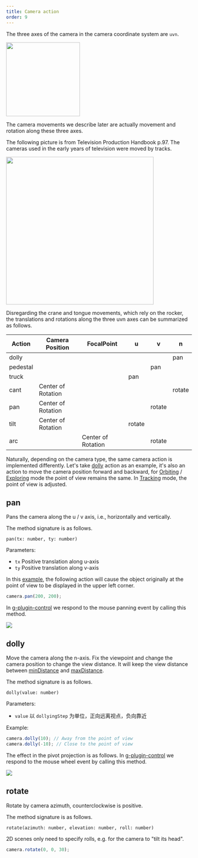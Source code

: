 ```yaml
---
title: Camera action
order: 9
---
```


The three axes of the camera in the camera coordinate system are `uvn`.

<img src="https://i.stack.imgur.com/ooEFp.png" width="200">

The camera movements we describe later are actually movement and rotation along these three axes.

The following picture is from Television Production Handbook p.97. The cameras used in the early years of television were moved by tracks.

<img src="https://gw.alipayobjects.com/mdn/rms_4be1e1/afts/img/A*Dm7cQZ6locEAAAAAAAAAAAAAARQnAQ" width="400">

Disregarding the crane and tongue movements, which rely on the rocker, the translations and rotations along the three uvn axes can be summarized as follows.

| Action | Camera Position | FocalPoint | u | v | n |
| --- | --- | --- | --- | --- | --- |
| dolly |  |  |  |  | pan |
| pedestal |  |  |  | pan |  |
| truck |  |  | pan |  |  |
| cant | Center of Rotation |  |  |  | rotate |
| pan | Center of Rotation |  |  | rotate |  |
| tilt | Center of Rotation |  | rotate |  |  |
| arc |  | Center of Rotation |  | rotate |  |

Naturally, depending on the camera type, the same camera action is implemented differently. Let's take [dolly](/api/camera/action#dolly) action as an example, it's also an action to move the camera position forward and backward, for [Orbiting](/api/camera/intro#orbiting) / [Exploring](/api/camera/intro#exploring) mode the point of view remains the same. In [Tracking](/api/camera/intro#tracking) mode, the point of view is adjusted.

## pan

Pans the camera along the u / v axis, i.e., horizontally and vertically.

The method signature is as follows.

```
pan(tx: number, ty: number)
```

Parameters:

- `tx` Positive translation along u-axis
- `ty` Positive translation along v-axis

In this [example](/examples/camera/camera-action/#action), the following action will cause the object originally at the point of view to be displayed in the upper left corner.

```ts
camera.pan(200, 200);
```

In [g-plugin-control](/plugins/control) we respond to the mouse panning event by calling this method.

<img src="https://gw.alipayobjects.com/mdn/rms_6ae20b/afts/img/A*QjQQRLA3w8sAAAAAAAAAAAAAARQnAQ">

## dolly

Move the camera along the n-axis. Fix the viewpoint and change the camera position to change the view distance. It will keep the view distance between [minDistance](/api/camera/params#setmindistance) and [maxDistance](/api/camera/params#setmaxdistance).

The method signature is as follows.

```
dolly(value: number)
```

Parameters:

- `value` 以 `dollyingStep` 为单位，正向远离视点，负向靠近

Example:

```ts
camera.dolly(10); // Away from the point of view
camera.dolly(-10); // Close to the point of view
```

The effect in the pivot projection is as follows. In [g-plugin-control](/plugins/control) we respond to the mouse wheel event by calling this method.

<img src="https://gw.alipayobjects.com/mdn/rms_6ae20b/afts/img/A*Q-OJQ5cCbowAAAAAAAAAAAAAARQnAQ">

## rotate

Rotate by camera azimuth, counterclockwise is positive.

The method signature is as follows.

```
rotate(azimuth: number, elevation: number, roll: number)
```

2D scenes only need to specify rolls, e.g. for the camera to "tilt its head".

```js
camera.rotate(0, 0, 30);
```
